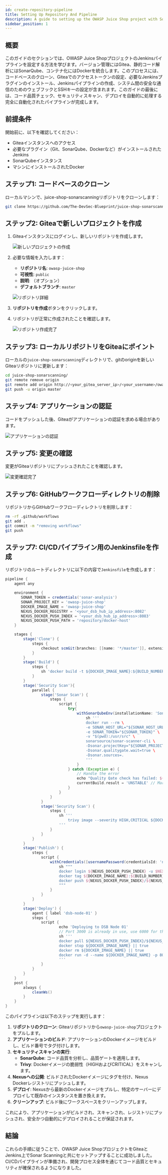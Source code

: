 ```yaml
---
id: create-repository-pipeline
title: Setting Up Repository And Pipeline
description: A guide to setting up the OWASP Juice Shop project with Sonar Scanning, Gitea, and Jenkins.
sidebar_position: 1
---
```


## 概要

このガイドのセクションでは、OWASP Juice ShopプロジェクトのJenkinsパイプラインを設定する方法を学びます。バージョン管理にはGitea、静的コード解析にはSonarQube、コンテナ化にはDockerを統合します。このプロセスには、コードベースのクローン、Giteaでのアクセストークンの設定、必要なJenkinsプラグインのインストール、Jenkinsパイプラインの作成、システム間の安全な通信のためのウェブフックとSSHキーの設定が含まれます。このガイドの最後には、コード品質チェック、セキュリティスキャン、デプロイを自動的に処理する完全に自動化されたパイプラインが完成します。

## 前提条件

開始前に、以下を確認してください：

- Giteaインスタンスへのアクセス
- 必要なプラグイン（Git、SonarQube、Dockerなど）がインストールされたJenkins
- SonarQubeインスタンス
- マシンにインストールされたDocker

## ステップ1: コードベースのクローン

ローカルマシンで、juice-shop-sonarscanningリポジトリをクローンします：

```bash
git clone https://github.com/The-DevSec-Blueprint/juice-shop-sonarscanning.git
```

## ステップ2: Giteaで新しいプロジェクトを作成

1. Giteaインスタンスにログインし、新しいリポジトリを作成します。

   ![新しいプロジェクトの作成](/img/projects/devsecops-home-lab/create-configure-pipeline/gitea-create-repository.png)

2. 必要な情報を入力します：

   - **リポジトリ名**: `owasp-juice-shop`
   - **可視性**: `public`
   - **説明**: （オプション）
   - **デフォルトブランチ**: `master`

   ![リポジトリ詳細](/img/projects/devsecops-home-lab/create-configure-pipeline/gitea-repo-details.png)

3. **リポジトリを作成**ボタンをクリックします。

4. リポジトリが正常に作成されたことを確認します。

   ![リポジトリ作成完了](/img/projects/devsecops-home-lab/create-configure-pipeline/gitea-create-project.png)

## ステップ3: ローカルリポジトリをGiteaにポイント

ローカルの`juice-shop-sonarscanning`ディレクトリで、gitのoriginを新しいGiteaリポジトリに更新します：

```bash
cd juice-shop-sonarscanning/
git remote remove origin
git remote add origin http://<your_gitea_server_ip>/<your_username>/owasp-juice-shop.git
git push -u origin master
```

## ステップ4: アプリケーションの認証

コードをプッシュした後、Giteaがアプリケーションの認証を求める場合があります。

![アプリケーションの認証](/img/projects/devsecops-home-lab/create-configure-pipeline/gitea-authorize-application.png)

## ステップ5: 変更の確認

変更がGiteaリポジトリにプッシュされたことを確認します。

![変更確認完了](/img/projects/devsecops-home-lab/create-configure-pipeline/gitea-repo-populated.png)

## ステップ6: GitHubワークフローディレクトリの削除

リポジトリからGitHubワークフローディレクトリを削除します：

```bash
rm -rf .github/workflows
git add .
git commit -m "removing workflows"
git push
```

## ステップ7: CI/CDパイプライン用のJenkinsfileを作成

リポジトリのルートディレクトリに以下の内容で`Jenkinsfile`を作成します：

```groovy
pipeline {
    agent any

    environment {
       SONAR_TOKEN = credentials('sonar-analysis')
       SONAR_PROJECT_KEY = 'owasp-juice-shop'
       DOCKER_IMAGE_NAME = 'owasp-juice-shop'
       NEXUS_DOCKER_REGISTRY = '<your_dsb_hub_ip_address>:8082'
       NEXUS_DOCKER_PUSH_INDEX = '<your_dsb_hub_ip_address>:8083'
       NEXUS_DOCKER_PUSH_PATH = 'repository/docker-host'
    }

    stages {
        stage('Clone') {
            steps {
                checkout scmGit(branches: [[name: '*/master']], extensions: [], userRemoteConfigs: [[credentialsId: 'Gitea PAT', url: 'http://<your_dsb_hub_ip_address>/<your_username>/owasp-juice-shop.git']])
            }
        }
        stage('Build') {
            steps {
                sh 'docker build -t ${DOCKER_IMAGE_NAME}:${BUILD_NUMBER} .'
            }
        }
        stage('Security Scan'){
            parallel {
                stage('Sonar Scan') {
                    steps {
                        script {
                            try{
                                withSonarQubeEnv(installationName: 'Sonar Server', credentialsId: 'sonar-analysis') {
                                    sh '''
                                    docker run --rm \
                                    -e SONAR_HOST_URL="${SONAR_HOST_URL}" \
                                    -e SONAR_TOKEN="${SONAR_TOKEN}" \
                                    -v "$(pwd):/usr/src" \
                                    sonarsource/sonar-scanner-cli \
                                    -Dsonar.projectKey="${SONAR_PROJECT_KEY}" \
                                    -Dsonar.qualitygate.wait=true \
                                    -Dsonar.sources=.
                                    '''
                                }
                            } catch (Exception e) {
                                // Handle the error
                                echo "Quality Qate check has failed: ${e}"
                                currentBuild.result = 'UNSTABLE' // Mark the build as unstable instead of failing
                            }
                        }
                    }
                }
                stage('Security Scan') {
                    steps {
                        sh '''
                            trivy image --severity HIGH,CRITICAL ${DOCKER_IMAGE_NAME}:${BUILD_NUMBER}
                        '''
                    }
                }
            }
        }
        stage('Publish') {
            steps {
                script {
                    withCredentials([usernamePassword(credentialsId: 'nexus', passwordVariable: 'NEXUS_PASSWORD', usernameVariable: 'NEXUS_USERNAME')]) {
                        sh """
                        docker login ${NEXUS_DOCKER_PUSH_INDEX} -u $NEXUS_USERNAME -p $NEXUS_PASSWORD
                        docker tag ${DOCKER_IMAGE_NAME}:${BUILD_NUMBER} ${NEXUS_DOCKER_PUSH_INDEX}/${NEXUS_DOCKER_PUSH_PATH}/${DOCKER_IMAGE_NAME}:latest
                        docker push ${NEXUS_DOCKER_PUSH_INDEX}/${NEXUS_DOCKER_PUSH_PATH}/${DOCKER_IMAGE_NAME}:latest
                        """
                    }
                }
            }
        }
        stage('Deploy') {
            agent { label 'dsb-node-01' }
            steps {
                script {
                        echo 'Deploying to DSB Node 01'
                        // Port 3000 is already in use, use 6000 for this application
                        sh '''
                        docker pull ${NEXUS_DOCKER_PUSH_INDEX}/${NEXUS_DOCKER_PUSH_PATH}/${DOCKER_IMAGE_NAME}:latest
                        docker stop ${DOCKER_IMAGE_NAME} || true
                        docker rm ${DOCKER_IMAGE_NAME} || true
                        docker run -d --name ${DOCKER_IMAGE_NAME} -p 8084:3000 ${NEXUS_DOCKER_PUSH_INDEX}/${NEXUS_DOCKER_PUSH_PATH}/${DOCKER_IMAGE_NAME}:latest
                        '''
                }
            }
        }
    }
    post {
        always {
            cleanWs()
        }
    }
}
```

このパイプラインは以下のステップを実行します：

1. **リポジトリのクローン**: Giteaリポジトリから`owasp-juice-shop`プロジェクトをプルします。
2. **アプリケーションのビルド**: アプリケーションのDockerイメージをビルドし、ビルド番号でタグ付けします。
3. **セキュリティスキャンの実行**:
   - **SonarQube**: コード品質を分析し、品質ゲートを適用します。
   - **Trivy**: Dockerイメージの脆弱性（HIGHおよびCRITICAL）をスキャンします。
4. **Nexusへの公開**: ビルドされたDockerイメージにタグを付け、Nexus Dockerレジストリにプッシュします。
5. **デプロイ**: Nexusから最新のDockerイメージをプルし、特定のサーバーにデプロイして既存のインスタンスを置き換えます。
6. **クリーンアップ**: ビルド後にワークスペースをクリーンアップします。

これにより、アプリケーションがビルドされ、スキャンされ、レジストリにプッシュされ、安全かつ自動的にデプロイされることが保証されます。

## 結論

これらの手順に従うことで、OWASP Juice ShopプロジェクトをGiteaとJenkins上でSonar Scanningと共にセットアップすることに成功しました。CI/CDパイプラインが準備され、開発プロセス全体を通じてコード品質とセキュリティが確保されるようになりました。